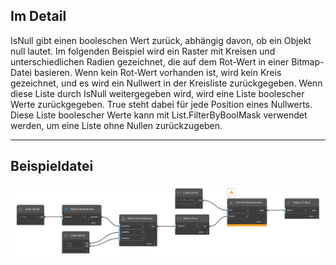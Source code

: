 ## Im Detail
IsNull gibt einen booleschen Wert zurück, abhängig davon, ob ein Objekt null lautet. Im folgenden Beispiel wird ein Raster mit Kreisen und unterschiedlichen Radien gezeichnet, die auf dem Rot-Wert in einer Bitmap-Datei basieren. Wenn kein Rot-Wert vorhanden ist, wird kein Kreis gezeichnet, und es wird ein Nullwert in der Kreisliste zurückgegeben. Wenn diese Liste durch IsNull weitergegeben wird, wird eine Liste boolescher Werte zurückgegeben. True steht dabei für jede Position eines Nullwerts. Diese Liste boolescher Werte kann mit List.FilterByBoolMask verwendet werden, um eine Liste ohne Nullen zurückzugeben.
___
## Beispieldatei

![IsNull](./DSCore.Object.IsNull_img.jpg)

